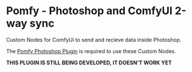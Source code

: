 # Pomfy - Photoshop and ComfyUI 2-way sync

Custom Nodes for ComfyUi to send and recieve data inside Photoshop.

The [Pomfy Photoshop Plugin](https://github.com/Millyarde/Pomfy-Plugin) is required to use these Custom Nodes.

**THIS PLUGIN IS STILL BEING DEVELOPED, IT DOESN'T WORK YET**
